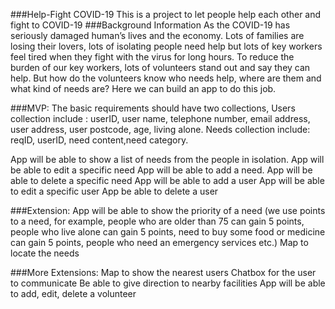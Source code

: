 
###Help-Fight COVID-19
This is a project to let people help each other and fight to COVID-19
###Background Information
As the COVID-19 has seriously damaged human’s lives and the economy. Lots of families are losing their lovers, lots of isolating people need help but lots of key workers feel tired when they fight with the virus for long hours. To reduce the burden of our key workers, lots of volunteers stand out and say they can help. But how do the volunteers know who needs help, where are them and what kind of needs are? Here we can build an app to do this job.

###MVP:
The basic requirements should have two collections, 
Users collection include : userID, user name, telephone number, email address, user address, user postcode, age, living alone. 
Needs collection include: reqID, userID, need content,need category.

App will be able to show a list of needs from the people in isolation.
App will be able to edit a specific need
App will be able to add a need.
App will be able to delete a specific need
App will be able to add a user 
App will be able to edit a specific user
App be able to delete a user

###Extension:
App will be able to show the priority of a need (we use points to a need, for example, people who are older than 75 can gain 5 points, people who live alone can gain 5 points, need to buy some food or medicine can gain 5 points, people who need an emergency services etc.) 
Map to locate the needs

###More Extensions:
Map to show the nearest users
Chatbox for the user to communicate
Be able to give direction to nearby facilities
App will be able to add, edit, delete a volunteer

